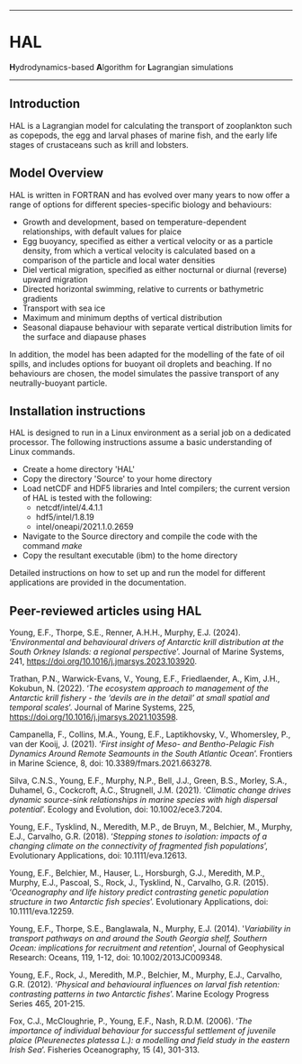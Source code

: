 - - - -
# HAL
**H**ydrodynamics-based **A**lgorithm for **L**agrangian simulations
- - - -

## Introduction

HAL is a Lagrangian model for calculating the transport of zooplankton such as copepods, the egg and larval phases of marine fish, and the early life stages of crustaceans such as krill and lobsters.

## Model Overview

HAL is written in FORTRAN and has evolved over many years to now offer a range of options for different species-specific biology and behaviours:

* Growth and development, based on temperature-dependent relationships, with default values for plaice
* Egg buoyancy, specified as either a vertical velocity or as a particle density, from which a vertical velocity is calculated based on a comparison of the particle and local water densities
* Diel vertical migration, specified as either nocturnal or diurnal (reverse) upward migration
* Directed horizontal swimming, relative to currents or bathymetric gradients
* Transport with sea ice
* Maximum and minimum depths of vertical distribution
* Seasonal diapause behaviour with separate vertical distribution limits for the surface and diapause phases

In addition, the model has been adapted for the modelling of the fate of oil spills, and includes options for buoyant oil droplets and beaching. If no behaviours are chosen, the model simulates the passive transport of any neutrally-buoyant particle.

## Installation instructions

HAL is designed to run in a Linux environment as a serial job on a dedicated processor. The following instructions assume a basic understanding of Linux commands.
* Create a home directory 'HAL'
* Copy the directory 'Source' to your home directory
* Load netCDF and HDF5 libraries and Intel compilers; the current version of HAL is tested with the following:
  * netcdf/intel/4.4.1.1
  * hdf5/intel/1.8.19
  * intel/oneapi/2021.1.0.2659
* Navigate to the Source directory and compile the code with the command _make_
* Copy the resultant executable (ibm) to the home directory

Detailed instructions on how to set up and run the model for different applications are provided in the documentation.

## Peer-reviewed articles using HAL

Young, E.F., Thorpe, S.E., Renner, A.H.H., Murphy, E.J. (2024). ‘_Environmental and behavioural drivers of Antarctic krill distribution at the South Orkney Islands: a regional perspective_’. Journal of Marine Systems, 241, https://doi.org/10.1016/j.jmarsys.2023.103920.

Trathan, P.N., Warwick-Evans, V., Young, E.F., Friedlaender, A., Kim, J.H., Kokubun, N. (2022). ‘_The ecosystem approach to management of the Antarctic krill fishery - the ‘devils are in the detail’ at small spatial and temporal scales_’. Journal of Marine Systems, 225, https://doi.org/10.1016/j.jmarsys.2021.103598.

Campanella, F., Collins, M.A., Young, E.F., Laptikhovsky, V., Whomersley, P., van der Kooij, J. (2021). ‘_First insight of Meso- and Bentho-Pelagic Fish Dynamics Around Remote Seamounts in the South Atlantic Ocean_’. Frontiers in Marine Science, 8, doi: 10.3389/fmars.2021.663278.

Silva, C.N.S., Young, E.F., Murphy, N.P., Bell, J.J., Green, B.S., Morley, S.A., Duhamel, G., Cockcroft, A.C., Strugnell, J.M. (2021). ‘_Climatic change drives dynamic source-sink relationships in marine species with high dispersal potential_’. Ecology and Evolution, doi: 10.1002/ece3.7204.

Young, E.F., Tysklind, N., Meredith, M.P., de Bruyn, M., Belchier, M., Murphy, E.J., Carvalho, G.R. (2018). ‘_Stepping stones to isolation: impacts of a changing climate on the connectivity of fragmented fish populations_’, Evolutionary Applications, doi: 10.1111/eva.12613.

Young, E.F., Belchier, M., Hauser, L., Horsburgh, G.J., Meredith, M.P., Murphy, E.J., Pascoal, S., Rock, J., Tysklind, N., Carvalho, G.R. (2015). ‘_Oceanography and life history predict contrasting genetic population structure in two Antarctic fish species_’. Evolutionary Applications, doi: 10.1111/eva.12259.

Young, E.F., Thorpe, S.E., Banglawala, N., Murphy, E.J. (2014). '_Variability in transport pathways on and around the South Georgia shelf, Southern Ocean: implications for recruitment and retention_', Journal of Geophysical Research: Oceans, 119, 1-12, doi: 10.1002/2013JC009348.

Young, E.F., Rock, J., Meredith, M.P., Belchier, M., Murphy, E.J., Carvalho, G.R. (2012). ‘_Physical and behavioural influences on larval fish retention: contrasting patterns in two Antarctic fishes_’. Marine Ecology Progress Series 465, 201-215.

Fox, C.J., McCloughrie, P., Young, E.F., Nash, R.D.M. (2006). ‘_The importance of individual behaviour for successful settlement of juvenile plaice (Pleurenectes platessa L.): a modelling and field study in the eastern Irish Sea_’. Fisheries Oceanography, 15 (4), 301-313.







